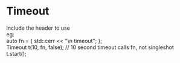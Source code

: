 # Timeout
Include the header to use
<br/>
eg:<br/>
auto fn = []() { std::cerr << "\n timeout"; }; <br/>
Timeout t(10, fn, false); // 10 second timeout calls fn, not singleshot <br/>
t.start(); <br/>
